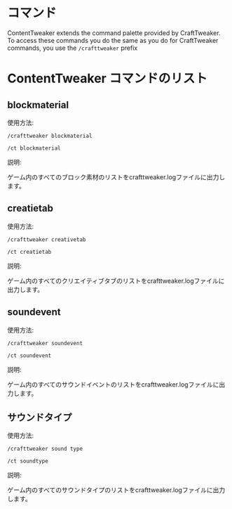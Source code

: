 # コマンド

ContentTweaker extends the command palette provided by CraftTweaker.  
To access these commands you do the same as you do for CraftTweaker commands, you use the `/crafttweaker` prefix

# ContentTweaker コマンドのリスト

## blockmaterial

使用方法:

`/crafttweaker blockmaterial`

`/ct blockmaterial`

説明:

ゲーム内のすべてのブロック素材のリストをcrafttweaker.logファイルに出力します。

## creatietab

使用方法:

`/crafttweaker creativetab`

`/ct creatietab`

説明:

ゲーム内のすべてのクリエイティブタブのリストをcrafttweaker.logファイルに出力します。

## soundevent

使用方法:

`/crafttweaker soundevent`

`/ct soundevent`

説明:

ゲーム内のすべてのサウンドイベントのリストをcrafttweaker.logファイルに出力します。

## サウンドタイプ

使用方法:

`/crafttweaker sound type`

`/ct soundtype`

説明:

ゲーム内のすべてのサウンドタイプのリストをcrafttweaker.logファイルに出力します。